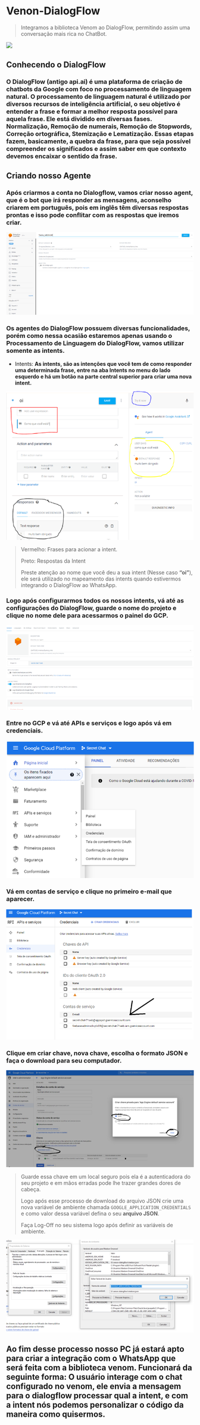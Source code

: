 # Venon-DialogFlow
>Integramos a biblioteca Venom ao DialogFlow, permitindo assim uma conversação mais rica no ChatBot.

![](https://camo.githubusercontent.com/df610fa85dd4f78da335757a27a5f57c528a058047d26055f4604f631d8b8a8d/68747470733a2f2f696d672e736869656c64732e696f2f6e706d2f762f76656e6f6d2d626f742e7376673f636f6c6f723d677265656e)
## Conhecendo o DialogFlow
### O DialogFlow (antigo api.ai) é uma plataforma de criação de chatbots da Google com foco no processamento de linguagem natural. O processamento de linguagem natural é utilizado por diversos recursos de inteligência artificial, o seu objetivo é entender a frase e formar a melhor resposta possível para aquela frase. Ele está dividido em diversas fases. Normalização, Remoção de numerais, Remoção de Stopwords, Correção ortográfica, Stemização e Lematização. Essas etapas fazem, basicamente, a quebra da frase, para que seja possível compreender os significados e assim saber em que contexto devemos encaixar o sentido da frase.
## Criando nosso Agente
### Após criarmos a conta no Dialogflow, vamos criar nosso agent, que é o bot que irá responder as mensagens, aconselho criarem em português, pois em inglês têm diversas respostas prontas e isso pode conflitar com as respostas que iremos criar.

![](/assets/1.png)

### Os agentes do DialogFlow possuem diversas funcionalidades, porém como nessa ocasião estaremos apenas usando o Processamento de Linguagem do DialogFlow, vamos utilizar somente as intents.
* Intents: **As intents, são as intenções que você tem de como responder uma determinada frase, entre na aba Intents no menu do lado esquerdo e há um botão na parte central superior para criar uma nova intent.**

![](/assets/2.png)
 >Vermelho: Frases para acionar a intent.
>
 >Preto: Respostas da Intent
>
 >Preste atenção ao nome que você deu a sua intent (Nesse caso **“oi”**), ele será utilizado no mapeamento das intents quando estivermos integrando o DialogFlow ao WhatsApp.

### Logo após configurarmos todos os nossos intents, vá até as configurações do DialogFlow, guarde o nome do projeto e clique no nome dele para acessarmos o painel do GCP.

 ![](/assets/3.png)

### Entre no GCP e vá até APIs e serviços e logo após vá em credenciais.
  
![](/assets/4.png)

### Vá em contas de serviço e clique no primeiro e-mail que aparecer.

![](/assets/5.png)

###  Clique em criar chave, nova chave, escolha o formato JSON e faça o download para seu computador.

![](/assets/6.png)

> Guarde essa chave em um local seguro pois ela é a autenticadora do seu projeto e em mãos erradas pode lhe trazer grandes dores de cabeça.
> 
>Logo após esse processo de download do arquivo JSON crie uma nova variável de ambiente chamada `GOOGLE_APPLICATION_CREDENTIALS` e como valor dessa variável defina o seu **arquivo JSON**.
>
>Faça Log-Off no seu sistema logo após definir as variáveis de ambiente.

![](/assets/7.png)

## Ao fim desse processo nosso PC já estará apto para criar a integração com o WhatsApp que será feita com a biblioteca venom. Funcionará da seguinte forma: O usuário interage com o chat configurado no venom, ele envia a mensagem para o dialogflow processar qual a intent, e com a intent nós podemos personalizar o código da maneira como quisermos.


